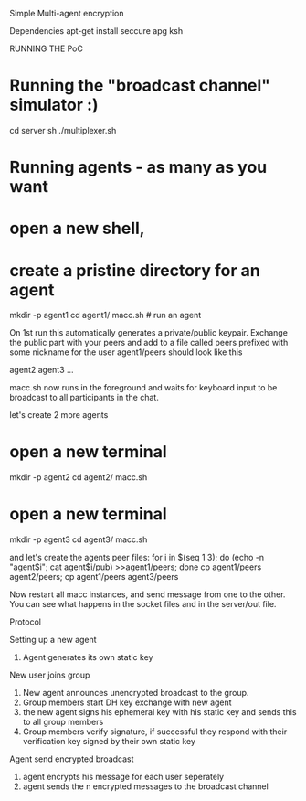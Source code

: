 Simple Multi-agent encryption

Dependencies
apt-get install seccure apg ksh

RUNNING THE PoC

 # Running the "broadcast channel" simulator :)
 cd server
 sh ./multiplexer.sh

 # Running agents - as many as you want

 # open a new shell,
 # create a pristine directory for an agent
 mkdir -p agent1
 cd agent1/
 macc.sh <path to server> # run an agent

On 1st run this automatically generates a private/public keypair. Exchange the public part with your peers and add to a file called peers prefixed with some nickname for the user agent1/peers should look like this

 agent2 <long random string>
 agent3 <other long random string>
 ...

macc.sh now runs in the foreground and waits for keyboard input to be broadcast to all participants in the chat.

let's create 2 more agents
 # open a new terminal
 mkdir -p agent2
 cd agent2/
 macc.sh <path to server>

 # open a new terminal
 mkdir -p agent3
 cd agent3/
 macc.sh <path to server>

and let's create the agents peer files:
 for i in $(seq 1 3); do (echo -n "agent$i"; cat agent$i/pub) >>agent1/peers; done cp agent1/peers agent2/peers; cp agent1/peers agent3/peers

Now restart all macc instances, and send message from one to the other. You can see what happens in the socket files and in the server/out file.

Protocol

Setting up a new agent
1. Agent generates its own static key

New user joins group
1. New agent announces unencrypted broadcast to the group.
2. Group members start DH key exchange with new agent
3. the new agent signs his ephemeral key with his static key and sends this to all group members
4. Group members verify signature, if successful they respond with their verification key signed by their own static key

Agent send encrypted broadcast
1. agent encrypts his message for each user seperately
2. agent sends the n encrypted messages to the broadcast channel


